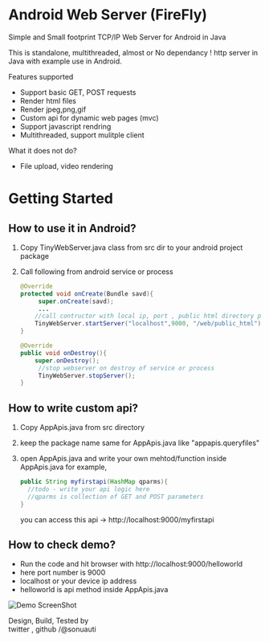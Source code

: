 # Android Web Server (FireFly)
Simple and Small footprint TCP/IP Web Server for Android in Java

This is standalone, multithreaded, almost or No dependancy ! http server in Java with example use in Android.

Features supported
- Support basic GET, POST requests
- Render html files
- Render jpeg,png,gif
- Custom api for dynamic web pages (mvc)
- Support javascript rendring
- Multithreaded, support mulitple client

What it does not do?
- File upload, video rendering


# Getting Started
## How to use it in Android?

1.  Copy TinyWebServer.java class from src dir to your android project package
2.  Call following from android service or process
    

       ```java
       @Override
       protected void onCreate(Bundle savd){
            super.onCreate(savd);
            ...
           //call contructor with local ip, port , public html directory path
           TinyWebServer.startServer("localhost",9000, "/web/public_html");
       }
       
       @Override
       public void onDestroy(){
           super.onDestroy();
            //stop webserver on destroy of service or process
            TinyWebServer.stopServer();
       }
       ```

## How to write custom api? 

1.  Copy AppApis.java from src directory
2.  keep the package name same for AppApis.java like "appapis.queryfiles" 
3.  open AppApis.java and write your own mehtod/function inside AppApis.java 
    for example,

    ```java
    public String myfirstapi(HashMap qparms){
      //todo - write your api logic here
      //qparms is collection of GET and POST parameters
    }
    ```
    
    you can access this api -> http://localhost:9000/myfirstapi
    
    

## How to check demo?
   - Run the code and hit browser with http://localhost:9000/helloworld 
   - here port number is 9000 
   - localhost or your device ip address
   - helloworld is api method inside AppApis.java
   
   ![Demo ScreenShot](https://github.com/sonuauti/Android-Web-Server/blob/master/demo.png)
  
  
   Design, Build, Tested by   
    twitter , github /@sonuauti
    
